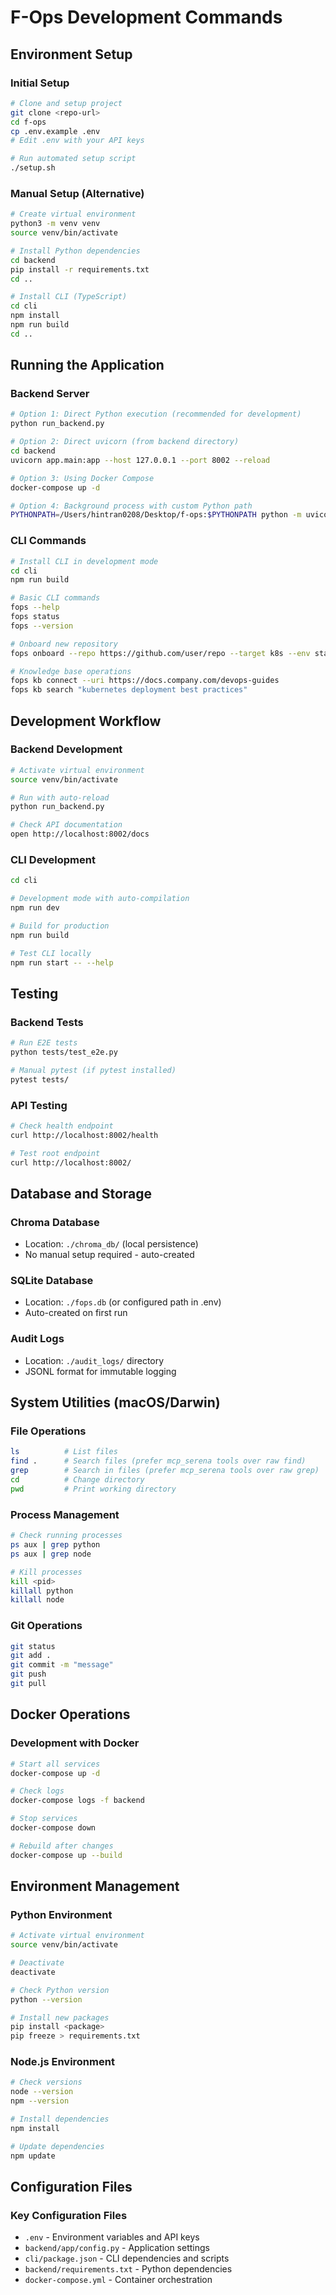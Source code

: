# F-Ops Development Commands

## Environment Setup

### Initial Setup
```bash
# Clone and setup project
git clone <repo-url>
cd f-ops
cp .env.example .env
# Edit .env with your API keys

# Run automated setup script
./setup.sh
```

### Manual Setup (Alternative)
```bash
# Create virtual environment
python3 -m venv venv
source venv/bin/activate

# Install Python dependencies
cd backend
pip install -r requirements.txt
cd ..

# Install CLI (TypeScript)
cd cli
npm install
npm run build
cd ..
```

## Running the Application

### Backend Server
```bash
# Option 1: Direct Python execution (recommended for development)
python run_backend.py

# Option 2: Direct uvicorn (from backend directory)
cd backend
uvicorn app.main:app --host 127.0.0.1 --port 8002 --reload

# Option 3: Using Docker Compose
docker-compose up -d

# Option 4: Background process with custom Python path
PYTHONPATH=/Users/hintran0208/Desktop/f-ops:$PYTHONPATH python -m uvicorn backend.app.main:app --reload --port 8002
```

### CLI Commands
```bash
# Install CLI in development mode
cd cli
npm run build

# Basic CLI commands
fops --help
fops status
fops --version

# Onboard new repository
fops onboard --repo https://github.com/user/repo --target k8s --env staging,prod

# Knowledge base operations
fops kb connect --uri https://docs.company.com/devops-guides
fops kb search "kubernetes deployment best practices"
```

## Development Workflow

### Backend Development
```bash
# Activate virtual environment
source venv/bin/activate

# Run with auto-reload
python run_backend.py

# Check API documentation
open http://localhost:8002/docs
```

### CLI Development
```bash
cd cli

# Development mode with auto-compilation
npm run dev

# Build for production
npm run build

# Test CLI locally
npm run start -- --help
```

## Testing

### Backend Tests
```bash
# Run E2E tests
python tests/test_e2e.py

# Manual pytest (if pytest installed)
pytest tests/
```

### API Testing
```bash
# Check health endpoint
curl http://localhost:8002/health

# Test root endpoint
curl http://localhost:8002/
```

## Database and Storage

### Chroma Database
- Location: `./chroma_db/` (local persistence)
- No manual setup required - auto-created

### SQLite Database
- Location: `./fops.db` (or configured path in .env)
- Auto-created on first run

### Audit Logs
- Location: `./audit_logs/` directory
- JSONL format for immutable logging

## System Utilities (macOS/Darwin)

### File Operations
```bash
ls          # List files
find .      # Search files (prefer mcp_serena tools over raw find)
grep        # Search in files (prefer mcp_serena tools over raw grep)
cd          # Change directory
pwd         # Print working directory
```

### Process Management
```bash
# Check running processes
ps aux | grep python
ps aux | grep node

# Kill processes
kill <pid>
killall python
killall node
```

### Git Operations
```bash
git status
git add .
git commit -m "message"
git push
git pull
```

## Docker Operations

### Development with Docker
```bash
# Start all services
docker-compose up -d

# Check logs
docker-compose logs -f backend

# Stop services
docker-compose down

# Rebuild after changes
docker-compose up --build
```

## Environment Management

### Python Environment
```bash
# Activate virtual environment
source venv/bin/activate

# Deactivate
deactivate

# Check Python version
python --version

# Install new packages
pip install <package>
pip freeze > requirements.txt
```

### Node.js Environment
```bash
# Check versions
node --version
npm --version

# Install dependencies
npm install

# Update dependencies
npm update
```

## Configuration Files

### Key Configuration Files
- `.env` - Environment variables and API keys
- `backend/app/config.py` - Application settings
- `cli/package.json` - CLI dependencies and scripts
- `backend/requirements.txt` - Python dependencies
- `docker-compose.yml` - Container orchestration